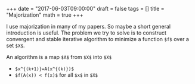 +++
date = "2017-06-03T09:00:00"
draft = false
tags = []
title = "Majorization"
math = true
+++

<script type="text/javascript"
  src="https://cdn.mathjax.org/mathjax/latest/MathJax.js?config=TeX-AMS-MML_HTMLorMML">
</script>
<script type="text/x-mathjax-config">
MathJax.Hub.Config({
  tex2jax: {
    inlineMath: [['$','$'], ['\\(','\\)']],
    displayMath: [['$$','$$'], ['\[','\]']],
    processEscapes: true,
    processEnvironments: true,
    skipTags: ['script', 'noscript', 'style', 'textarea', 'pre'],
    TeX: { equationNumbers: { autoNumber: "AMS" },
         extensions: ["AMSmath.js", "AMSsymbols.js"] }
  }
});
</script>
<script type="text/x-mathjax-config">
  MathJax.Hub.Queue(function() {
    var all = MathJax.Hub.getAllJax(), i;
    for(i = 0; i < all.length; i += 1) {
        all[i].SourceElement().parentNode.className += ' has-jax';
    }
});
</script>

I use majorization in many of my papers. So maybe a short general introduction is useful. The problem we try to solve is to construct convergent and stable iterative algorithm to minimize a function `$f$` over a set `$X$`. 

An algorithm is a map `$A$` from `$X$` into `$X$` 

* `$x^{(k+1)}=A(x^{(k)})$`
* `$f(A(x)) < f(x)$` for all `$x$` in `$X$`
